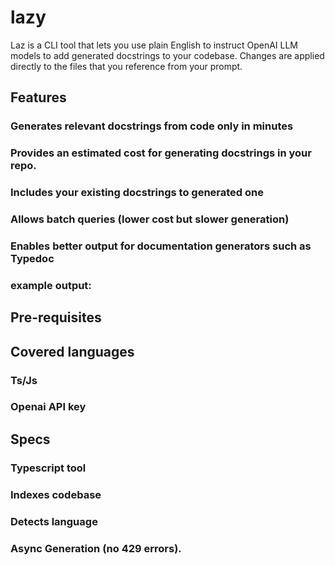 # lazy
Laz is a CLI tool that lets you use plain English to instruct OpenAI LLM models to add generated docstrings to your codebase. Changes are applied directly to the files that you reference from your prompt.

## Features
### Generates relevant docstrings from code only in minutes
### Provides an estimated cost for generating docstrings in your repo.
### Includes your existing docstrings to generated one
### Allows batch queries (lower cost but slower generation)
### Enables better output for documentation generators such as Typedoc

### example output:
## Pre-requisites

## Covered languages
### Ts/Js
### Openai API key

## Specs
### Typescript tool
### Indexes codebase
### Detects language
### Async Generation (no 429 errors).
